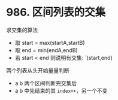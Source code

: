 # 986. 区间列表的交集

求交集的算法

-   取 start = max(startA,startB)
-   取 end = min(endA,endB)
-   若 start < end 则说明有交集: `(start,end)

两个列表从头开始量量判断

-   a b 两个区间判断完交集后
-   a b 中先结束的其 `index++`，另一个不变
